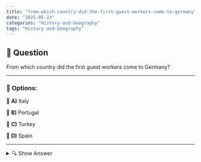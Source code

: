 ```yaml
---
title: "from-which-country-did-the-first-guest-workers-come-to-germany"
date: "2025-05-23"
categories: "History-and-Geography"
tags: "History-and-Geography"
---
```


## 📌 **Question**

From which country did the first guest workers come to Germany?



---

### 📝 **Options:**

🔘 **A)** Italy

🔘 **B)** Portugal

🔘 **C)** Turkey

🔘 **D)** Spain

---

<details>
  <summary>🔍 Show Answer</summary>

  <p>
💡  <b>Correct Answer:</b>  a
  </p>
  <p>
    📖<b>Explanation:</b>
    
  </p>
</details>

